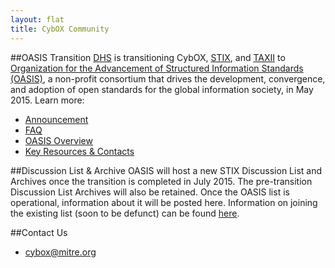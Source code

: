 ```yaml
---
layout: flat
title: CybOX Community
---
```



##OASIS Transition
[DHS](http://www.dhs.gov/office-cybersecurity-and-communications/) is transitioning CybOX, [STIX](https://github.com/STIXProject/), and [TAXII](https://github.com/TAXIIProject/) to [Organization for the Advancement of Structured Information Standards (OASIS)](https://www.oasis-open.org/), a non-profit consortium that drives the development, convergence, and adoption of open standards for the global information society, in May 2015. Learn more:

* [Announcement](http://stixproject.tumblr.com/post/117006597637/dhs-leads-effort-to-transition-automated)
* [FAQ](https://stixproject.github.io/oasis-faq.pdf)
* [OASIS Overview](https://stixproject.github.io/stix-at-oasis.pdf)
* [Key Resources & Contacts](https://stixproject.github.io/oasis-cti-info.html)

##Discussion List & Archive
OASIS will host a new STIX Discussion List and Archives once the transition is completed in July 2015. The pre-transition Discussion List Archives will also be retained. Once the OASIS list is operational, information about it will be posted here. Information on joining the existing list (soon to be defunct) can be found [here](http://cybox.mitre.org/community/registration.html).

##Contact Us
* [cybox@mitre.org](mailto:cybox@mitre.org)
